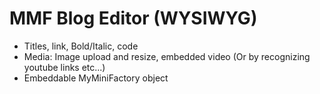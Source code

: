 # MMF Blog Editor (WYSIWYG)

- Titles, link, Bold/Italic, code
- Media: Image upload and resize, embedded video (Or by recognizing youtube links etc...)
- Embeddable MyMiniFactory object